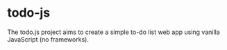 # todo-js
The todo.js project aims to create a simple to-do list web app using vanilla JavaScript (no frameworks).
